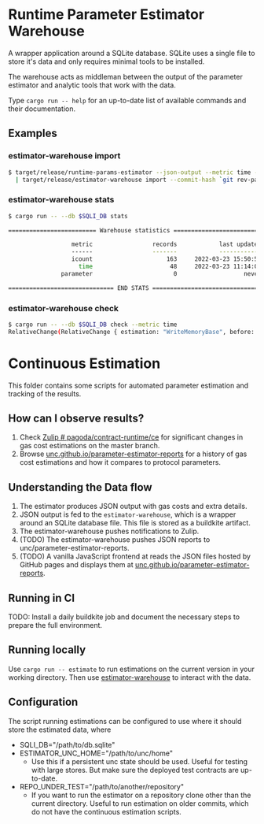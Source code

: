 # Runtime Parameter Estimator Warehouse

A wrapper application around a SQLite database. SQLite uses a single file to store it's data and only requires minimal tools to be installed.

The warehouse acts as middleman between the output of the parameter estimator and analytic tools that work with the data.

Type `cargo run -- help` for an up-to-date list of available commands and their documentation.

## Examples

### estimator-warehouse import

```sh
$ target/release/runtime-params-estimator --json-output --metric time --iters 5 --warmup-iters 1 --costs WriteMemoryBase \
  | target/release/estimator-warehouse import --commit-hash `git rev-parse HEAD`
```

### estimator-warehouse stats

```sh
$ cargo run -- --db $SQLI_DB stats

========================= Warehouse statistics =========================

                  metric                 records            last updated
                  ------                 -------            ------------
                  icount                     163     2022-03-23 15:50:58
                    time                      48     2022-03-23 11:14:00
               parameter                       0                   never

============================== END STATS ===============================
```

### estimator-warehouse check

```sh
$ cargo run -- --db $SQLI_DB check --metric time
RelativeChange(RelativeChange { estimation: "WriteMemoryBase", before: 191132060000.0, after: 130098178000.0 })
```

# Continuous Estimation

This folder contains some scripts for automated parameter estimation and tracking of the results.

## How can I observe results?

1. Check [Zulip # pagoda/contract-runtime/ce](https://unc.zulipchat.com/#narrow/stream/319057-pagoda.2Fcontract-runtime.2Fce) for significant changes in gas cost estimations on the master branch.
1. Browse [unc.github.io/parameter-estimator-reports](https://unc.github.io/parameter-estimator-reports) for a history of gas cost estimations and how it compares to protocol parameters.

## Understanding the Data flow

1. The estimator produces JSON output with gas costs and extra details.
1. JSON output is fed to the `estimator-warehouse`, which is a wrapper around an SQLite database file. This file is stored as a buildkite artifact.
1. The estimator-warehouse pushes notifications to Zulip.
1. (TODO) The estimator-warehouse pushes JSON reports to unc/parameter-estimator-reports.
1. (TODO) A vanilla JavaScript frontend at reads the JSON files hosted by GitHub pages and displays them at [unc.github.io/parameter-estimator-reports](https://unc.github.io/parameter-estimator-reports).

## Running in CI

TODO: Install a daily buildkite job and document the necessary steps to prepare the full environment.

## Running locally

Use `cargo run -- estimate` to run estimations on the current version in your working directory.
Then use [estimator-warehouse](../estimator-warehouse) to interact with the data.

## Configuration

The script running estimations can be configured to use where it should store the estimated data, where

* SQLI_DB="/path/to/db.sqlite"
* ESTIMATOR_UNC_HOME="/path/to/unc/home"
  * Use this if a persistent unc state should be used. Useful for testing with large stores. But make sure the deployed test contracts are up-to-date.
* REPO_UNDER_TEST="/path/to/another/repository"
  * If you want to run the estimator on a repository clone other than the current directory. Useful to run estimation on older commits, which do not have the continuous estimation scripts.
